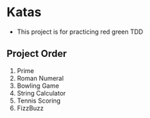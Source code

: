 # Katas
* This project is for practicing red green TDD
## Project Order
1. Prime
2. Roman Numeral
3. Bowling Game
4. String Calculator
5. Tennis Scoring
6. FizzBuzz
